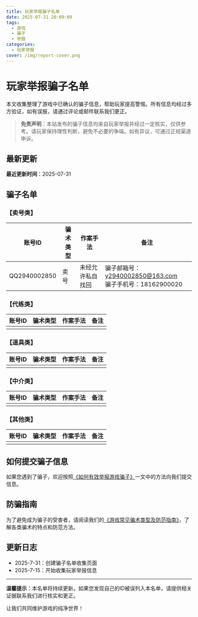 ```yaml
---
title: 玩家举报骗子名单
date: 2025-07-31 20:09:09
tags: 
  - 游戏
  - 骗子
  - 举报
categories: 
  - 玩家举报
cover: /img/report-cover.png
---
```


# 玩家举报骗子名单

本文收集整理了游戏中已确认的骗子信息，帮助玩家提高警惕。所有信息均经过多方验证，如有误报，请通过评论或邮件联系我们更正。

> **免责声明**：本站发布的骗子信息均来自玩家举报并经过一定核实，仅供参考。请玩家保持理性判断，避免不必要的争端。如有异议，可通过正规渠道申诉。

## 最新更新

**最近更新时间**：2025-07-31

## 骗子名单

### 【卖号类】

| 账号ID | 骗术类型 | 作案手法 | 备注 |
|--------|----------|----------|----------|
| QQ2940002850 | 卖号 | 未经允许私自找回 | 骗子邮箱号：y2940002850@163.com<br>骗子手机号：18162900020 |

### 【代练类】

| 账号ID | 骗术类型 | 作案手法 | 备注 |
|--------|----------|----------|----------|
| | | | |

### 【道具类】

| 账号ID | 骗术类型 | 作案手法 | 备注 |
|--------|----------|----------|----------|
| | | | |

### 【中介类】

| 账号ID | 骗术类型 | 作案手法 | 备注 |
|--------|----------|----------|----------|
| | | | |

### 【其他类】

| 账号ID | 骗术类型 | 作案手法 | 备注 |
|--------|----------|----------|----------|
| | | | |

## 如何提交骗子信息

如果您遇到了骗子，欢迎按照[《如何有效举报游戏骗子》](/report-scammer/)一文中的方法向我们提交信息。

## 防骗指南

为了避免成为骗子的受害者，请阅读我们的[《游戏常见骗术类型及防范指南》](/scammer-types/)，了解各类骗术的特点和防范方法。

## 更新日志

- 2025-7-31：创建骗子名单收集页面
- 2025-7-15：开始收集玩家举报信息

---

**温馨提示**：本名单将持续更新。如果您发现自己的ID被误列入本名单，请提供相关证据联系我们进行核实和更正。

让我们共同维护游戏的纯净世界！ 
